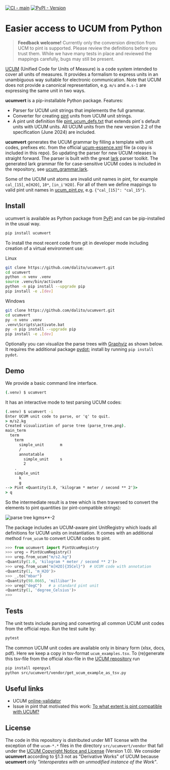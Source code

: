 [![CI - main](https://github.com/dalito/ucumvert/actions/workflows/ci.yml/badge.svg?branch=main)](https://github.com/dalito/ucumvert/actions/workflows/ci.yml)
[![PyPI - Version](https://img.shields.io/pypi/v/ucumvert)](https://pypi.org/project/ucumvert)

# Easier access to UCUM from Python

> **Feedback welcome!**
> Currently only the conversion direction from UCM to pint is supported.
> Please review the definitions before you trust them.
> While we have many tests in place and reviewed the mappings carefully, bugs may still be present.

[UCUM](https://ucum.org/) (Unified Code for Units of Measure) is a code system intended to cover all units of measures.
It provides a formalism to express units in an unambiguous way suitable for electronic communication.
Note that UCUM does not provide a canonical representation, e.g. `m/s` and `m.s-1` are expressing the same unit in two ways.

**ucumvert** is a pip-installable Python package. Features:

- Parser for UCUM unit strings that implements the full grammar.
- Converter for creating [pint](https://pypi.org/project/pint/) units from UCUM unit strings.
- A pint unit definition file [pint_ucum_defs.txt](https://github.com/dalito/ucumvert/blob/main/src/ucumvert/pint_ucum_defs.txt) that extends pint´s default units with UCUM units. All UCUM units from the new version 2.2 of the specification (June 2024) are included.

**ucumvert** generates the UCUM grammar by filling a template with unit codes, prefixes etc. from the official [ucum-essence.xml](https://github.com/ucum-org/ucum/blob/main/ucum-essence.xml) file (a copy is included in this repo).
So updating the parser for new UCUM releases is straight forward.
The parser is built with the great [lark](https://pypi.org/project/lark/) parser toolkit.
The generated lark grammar file for case-sensitive UCUM codes is included in the repository, see [ucum_grammar.lark](https://github.com/dalito/ucumvert/blob/main/src/ucumvert/ucum_grammar.lark).

Some of the UCUM unit atoms are invalid unit names in pint, for example `cal_[15]`, `m[H2O]`, `10*`, `[in_i'H2O]`.
For all of them we define mappings to valid pint unit names in [ucum_pint.py](https://github.com/dalito/ucumvert/blob/main/src/ucumvert/ucum_pint.py), e.g. `{"cal_[15]": "cal_15"}`.

## Install

ucumvert is available as Python package from [PyPi](https://pypi.org/project/ucumvert) and can be pip-installed in the usual way.

```bash
pip install ucumvert
```

To install the most recent code from git in developer mode including creation of a virtual environment use:

Linux

```bash
git clone https://github.com/dalito/ucumvert.git
cd ucumvert
python -m venv .venv
source .venv/bin/activate
python -m pip install --upgrade pip
pip install -e .[dev]
```

Windows

```bash
git clone https://github.com/dalito/ucumvert.git
cd ucumvert
py -m venv .venv
.venv\Scripts\activate.bat
py -m pip install --upgrade pip
pip install -e .[dev]
```

Optionally you can visualize the parse trees with [Graphviz](https://www.graphviz.org/) as shown below. It requires the additional package [pydot](https://pypi.org/project/pydot/); install by running `pip install pydot`.

## Demo

We provide a basic command line interface.

```cmd
(.venv) $ ucumvert
```

It has an interactive mode to test parsing UCUM codes:

```cmd
(.venv) $ ucumvert -i
Enter UCUM unit code to parse, or 'q' to quit.
> m/s2.kg
Created visualization of parse tree (parse_tree.png).
main_term
  term
    term
      simple_unit       m
      /
      annotatable
        simple_unit     s
        2
    .
    simple_unit
      k
      g
--> Pint <Quantity(1.0, 'kilogram * meter / second ** 2')>
> q
```

So the intermediate result is a tree which is then traversed to convert the elements to pint quantities (or pint-compatible strings):

![parse tree kg*m*s**-2](https://raw.githubusercontent.com/dalito/ucumvert/main/parse_tree.png)

The package includes an UCUM-aware pint UnitRegistry which loads all definitions for UCUM units on instantiation.
It comes with an additional method `from_ucum` to convert UCUM codes to pint.

```python
>>> from ucumvert import PintUcumRegistry
>>> ureg = PintUcumRegistry()
>>> ureg.from_ucum("m/s2.kg")
<Quantity(1.0, 'kilogram * meter / second ** 2')>
>>> ureg.from_ucum("m[H2O]{35Cel}")  # UCUM code with annotation
<Quantity(1, 'm_H2O')>
>>> _.to("mbar")
<Quantity(98.0665, 'millibar')>
>>> ureg("degC")   # a standard pint unit
<Quantity(1, 'degree_Celsius')>
>>>
```

## Tests

The unit tests include parsing and converting all common UCUM unit codes from the official repo. Run the test suite by:

```bash
pytest
```

The common UCUM unit codes are available only in binary form (xlsx, docs, pdf).
Here we keep a copy in tsv-format `ucum_examples.tsv`.
To (re)generate this tsv-file from the official xlsx-file in the [UCUM repository](https://github.com/ucum-org/ucum/tree/main/common-units) run

```bash
pip install openpyxl
python src/ucumvert/vendor/get_ucum_example_as_tsv.py
```

## Useful links

- UCUM [online-validator](https://ucum.nlm.nih.gov/ucum-lhc/demo.html)
- Issue in pint that motivated this work: [To what extent is pint compatible with UCUM?](https://github.com/hgrecco/pint/issues/1769)

## License

The code in this repository is distributed under MIT license with the exception of the `ucum-*.*` files in the directory `src/ucumvert/vendor`
that fall under the [UCUM Copyright Notice and License](https://github.com/ucum-org/ucum/blob/main/LICENSE.md) (Version 1.0).
We consider **ucumvert** according to §1.3 not as "Derivative Works" of UCUM because **ucumvert** only *"interoperates with an unmodified instance of the Work"*.
